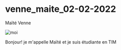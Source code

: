 # venne_maite_02-02-2022

Maïté Venne

![moi](https://user-images.githubusercontent.com/94126495/152187139-1b975024-64cb-4044-921c-9e389ea98790.jpg)

Bonjour! je m'appelle Maïté et je suis étudiante en TIM

